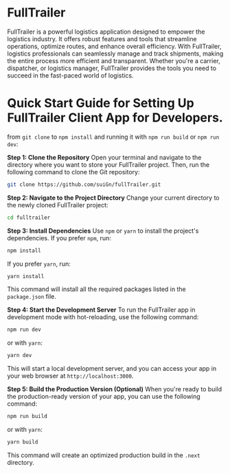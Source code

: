 # FullTrailer
FullTrailer is a powerful logistics application designed to empower the logistics industry. It offers robust features and tools that streamline operations, optimize routes, and enhance overall efficiency. With FullTrailer, logistics professionals can seamlessly manage and track shipments, making the entire process more efficient and transparent. Whether you're a carrier, dispatcher, or logistics manager, FullTrailer provides the tools you need to succeed in the fast-paced world of logistics.

# Quick Start Guide for Setting Up FullTrailer Client App for Developers.
from `git clone` to `npm install` and running it with `npm run build` or `npm run dev`:

**Step 1: Clone the Repository**
Open your terminal and navigate to the directory where you want to store your FullTrailer project. Then, run the following command to clone the Git repository:

```bash
git clone https://github.com/suiGn/fullTrailer.git
```

**Step 2: Navigate to the Project Directory**
Change your current directory to the newly cloned FullTrailer project:

```bash
cd fulltrailer
```

**Step 3: Install Dependencies**
Use `npm` or `yarn` to install the project's dependencies. If you prefer `npm`, run:
```bash
npm install
```

If you prefer `yarn`, run:
```bash
yarn install
```
This command will install all the required packages listed in the `package.json` file.

**Step 4: Start the Development Server**
To run the FullTrailer app in development mode with hot-reloading, use the following command:

```bash
npm run dev
```

or with `yarn`:

```bash
yarn dev
```

This will start a local development server, and you can access your app in your web browser at `http://localhost:3000`.

**Step 5: Build the Production Version (Optional)**
When you're ready to build the production-ready version of your app, you can use the following command:

```bash
npm run build
```

or with `yarn`:

```bash
yarn build
```

This command will create an optimized production build in the `.next` directory.